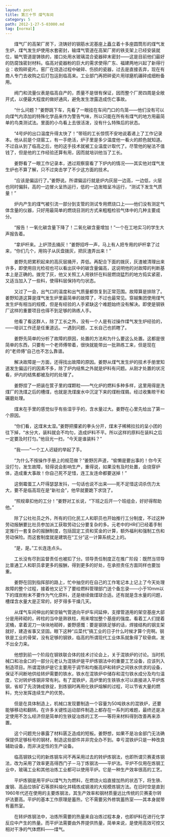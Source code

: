 ```yaml
---
layout: post
title: 第三十节 煤气车间
category: 5
path: 2012-1-27-5-03000.md
tag: [normal]
---
```


　　煤气厂的高架厂房下，浇铸好的钢筋水泥基座上矗立着十多座圆筒形的煤气发生炉，煤气发生炉使用水套密封，输煤气管道在高架厂房的铁支架上已经安装就位，输气管道是铸铁的，接口处用水玻璃混合瓷器碎末密封——这是目前他们最好的防腐蚀密封材料。临高对瓷器粉的巨大的需求使得广东、福建两地兴起了新得行业：收购碎瓷片。窑厂在烧造过程中破碎、伤损的瓷器，过去是直接丢弃，现在有商人专门去收购之后打包运到临高来。工业部门再把碎瓷片用球磨机碾碎成细粉备用。

　　阀门和流量仪表是临高自产的，质量不是很有保证，因而整个厂房四周是全敞开式，以便最大程度的做好通风，避免发生泄露造成伤亡事故。

　　“什么问题？”姜野跳下车，先看了一眼挂在车间门口的鸟笼——他们没有可以向煤气内添加的特殊化学品来作为警告气味，所以只能在所有有煤气的地方用最简单的鸟类测试法。里面的小鸟看上去很活泼，没有什么特殊后的状态。

　　“4号炉的出口温度升得太快了！”带班的工长惊慌不安地说着递上了工作记录本。他从前是个烧窑工，有一手绝活，炉子里是多少温度他一看火的颜色就知道。不过自从到了临高之后，他的这手技术就被工业温度计取代了。尽管他的秘法不值钱了，但是他的工作经验还算有用，因而就培训他当了工长。

　　姜野看了一眼工作记录本，透过观察窗看了下炉内的情况——其实他对煤气发生炉也不算了解，只不过突击学了不少这方面的技术。

　　“应该是偏运行了。”姜野说。所谓偏运行就是炉内灰层一边高，一边低，火层也同时偏斜，高的一边冒火呈热运行，低的一边发暗呈冷运行，“测试下发生气质量！”

　　炉内产生的煤气被引流一部分到支管的测试专用燃烧口上——他们没有测定气体含量的仪器，只好用最简单的燃烧目测的方式来粗粗检验气体中的几种主要成分。

　　“报告！一氧化碳含量下降了！二氧化碳含量增加！”一个在工地实习的学生大声报告着。

　　“拿炉杆来。上炉顶去捅灰！”姜野招呼一声，马上有人把专用的炉杆拿了过来，“你们几个，用钩子从灰盘拨灰，把灰渣弄出来！”

　　姜野先把累积起来的高灰层捅开，弄低。再配合下面的拨灰，灰渣被清理出来许多，即使用目光检视也可以看出灰中的碳含量偏高，这说明他的对故障的判断基本上是正确的。拨完了灰，他又关照工人用铁钎在料层燃烧猛烈的地方捣实紧密，又适当加入了一些料，使得料层保持均匀状态。

　　又过了一会，出气口的温度和出气质量都恢复到正常范围。故障算是排除了。姜野知道这算是煤气发生炉里最简单的故障了，不过也最常见。穿越集团使用煤气发生炉有相当的规模，但是有经验的人手紧缺这个难题始终没有解决。即使是钢铁厂这样的重要项目也得不到足够的熟练人手。

　　他看了看这群人，除了工长之外，没有一个人是有过操作煤气发生炉经验的，——培训工作还是任重道远。一遇到问题，工长自己也抓瞎了。

　　姜野先简单的分析了故障的原因，处置的方法和为什么要这么处置。这都是很简单的东西，只要有一个老师傅带着，很快就能带出一批熟练工来，但是现在的“老师傅”自己也不怎么靠谱。

　　解决故障是一方面，还得找出故障的原因。姜野从煤气发生炉的技术手册里知道发生偏运行的因素不多，除了炉内结焦之外就是炉料有问题。从刚才处置的状况看，炉内的结焦都被及时的处理了。

　　姜野捏了一把装在筐子里的煤颗粒——气化炉的燃料多种多样，这里用得是洗煤厂的洗煤之后的槽煤，也就是洗煤废水中沉淀下来的煤粉煤屑。经过收集晾干和碾磨处理。

　　煤末在手里的感觉似乎有些湿乎乎的，含水量过大。姜野在心里先给出了第一个原因。

　　“你们看，这煤末太湿。”姜野把攥紧的拳头分开，煤末子稀稀拉拉的呈小团的往下掉，“水分大，装料就会不均匀，造成炉料不平。所以这样的原料在装料之后一定要及时打匀。”他目光一扫，“今天是谁装料？”

　　“我——”一个工人迟疑的举起了手。

　　“为什么不按操作手册上的规范做？”姜野厉声道，“偷懒是要出事的！你今天没打匀，发生故障，轻得说会影响生产，重得说，如果没有及时处置，会烧穿炉体，造成重大事故！你自己死不足惜，连工友连命都要送掉！”

　　这倒霉蛋工人吓得瑟瑟发抖，一句话也说不出来——死不足惜这词杀伤力太大，要不是临高现在是“新社会”，他早就要跪下求饶了。

　　“照规章扣他的工分！”姜野对工长说，“下班之后开一个班组会，好好得帮助他。”

　　除了公社社员之外，所有的归化民工人和职员也开始推行工分制度，不过这种劳动报酬要比社员参加派工获取劳动公分要复杂的多。元老中的HR们已经着手制定推行一套复杂的报酬制度，包括固定工资和奖金的计算，额外福利和强制工伤和劳动保险。而这套制度就是建筑在“工分”这一计算系统之上的。

　　“是，是。”工长连连点头。

　　工长没有尽到监督责任也被扣了分。领导责任制度正在推广阶段：既然当领导比普通工人和职员拿更多的报酬，得到更多的好处，在承担责任方面同样也要加重。

　　姜野在回到指挥部的路上，忙中抽空的在自己的工作笔记本上记上了今天处理故障的整个过程，接着他又记下了要给燃料管理部门送个备忘录——小于10mm以下的煤炭粉末不要作为气化原料，还是继续做煤球合适。还有就是含水量的问题，槽煤含水量大是正常的，好歹得多干燥几天。

　　从煤气车间伸出的架空输气管道向平炉车间延伸，支撑管道用的架空基座大部分是用砖砌的，砖柱的当中是熟铁柱，用来增加整个基座的强度。看着工人们提着泥桶，拿着泥刀一块块地砌砖，姜野感慨：要是钢铁足够的话，焊接结构的钢支架就好，建造省事又坚固。眼下这种“瓜菜代”搞工业的日子什么时候才算个完啊。钢铁是工业的骨架，没有足够的钢铁，临高的所谓现代工业体系就象得了软骨病，发不出全力来。

　　他想到前一个阶段在钢铁联合体的技术讨论会上，关于混铁炉的讨论。当时机械口和冶金口的一部分元老认为混铁炉是平炉炼钢法中的重要工艺设备，应该列入制造项目。所谓混铁炉是它主要用于调节和均衡高炉和转炉之间铁水供求的设备，保证不间断地供给转炉需要的铁水，铁水在混铁炉中储存和混匀铁水成分及均匀温度，它对转炉炼钢非常有利。有了混铁炉，高炉里的生铁铁水可以直接进入平炉炼钢，省却了先浇铸成铁锭，到炼钢时再用化铁炉熔解的过程，可以节省大量的燃料，充分发挥连续生产的优势。

　　但是在具体制造上，机械口发现要制造一个容量为50吨铁水的混铁炉，还要能够移动和翻转。在许多关键性运动部件制造上都存在一系列的难题，最终还是决定使用不怎么经济但是简单的生铁锭冶炼的工艺——等将来材料得到改善再来添置。

　　这个问题充分暴露了材料匮乏造成的短板。姜野想，如果不是冶金部门无法确保提供足够标号的钢材，制造这些部件并非完全办不到。幸亏混铁炉只是一种改良辅助设备，而非决定性的生产设备。

　　临高钢铁公司的新炼钢车间不再采用过去的转炉炼钢法，也即所谓贝赛麦炼钢法，改为采用了效率更高得西门子－马丁炼钢法——平炉法。平炉不仅用在炼钢工业中，玻璃工业和其他冶炼工业都可以使用平炉。它是一种生产效率很高的工艺。

　　平炉炼钢是用平炉以煤气为为燃料，在燃烧火焰直接加热的状态下，将生铁、废钢、高品位铁矿石等原料熔化并精炼成钢液的大规模炼钢方法。在旧时空是直到1960年代还在使用的主要炼钢法，其生产效率和钢材质量远比传统的贝赛麦尔转炉法要高。平炉的基本工作原理是蓄热，它不需要另外修筑蓄热室——其本身就带有蓄热室。

　　在转炉炼钢法中，冶炼所需要的热量来自冶炼过程本身，也即炉料在进行化学反应中产生的热量。而平炉法需要由外界提供热量，简单来说，是使用高效可控又相对干净的气体燃料——煤气。
